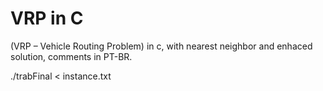 # VRP in C
(VRP – Vehicle Routing Problem) in c, with nearest neighbor and enhaced solution, comments in PT-BR.

./trabFinal < instance.txt

